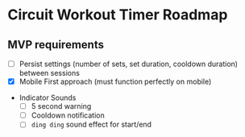 # Circuit Workout Timer Roadmap

## MVP requirements

- [ ] Persist settings (number of sets, set duration, cooldown duration) between sessions
- [x] Mobile First approach (must function perfectly on mobile)
- Indicator Sounds
    - [ ] 5 second warning
    - [ ] Cooldown notification
    - [ ] `ding ding` sound effect for start/end
